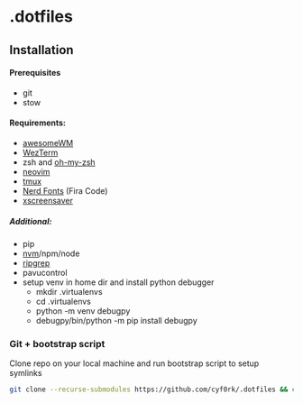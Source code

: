 # .dotfiles

## Installation

#### Prerequisites

- git
- stow

#### Requirements:

- [awesomeWM][awesomewm]
- [WezTerm][wezterm]
- zsh and [oh-my-zsh][oh-my-zsh]
- [neovim][neovim]
- [tmux][tmux]
- [Nerd Fonts][nerd-fonts] (Fira Code)
- [xscreensaver][xscreensaver]

##### Additional:

- pip
- [nvm][nvm]/npm/node
- [ripgrep][ripgrep]
- pavucontrol
- setup venv in home dir and install python debugger
    - mkdir .virtualenvs
    - cd .virtualenvs
    - python -m venv debugpy
    - debugpy/bin/python -m pip install debugpy

### Git + bootstrap script

Clone repo on your local machine and run bootstrap script to setup symlinks

```bash
git clone --recurse-submodules https://github.com/cyf0rk/.dotfiles && cd .dotfiles && sh bootstrap
```
[awesomewm]: https://github.com/awesomeWM/awesome
[wezterm]: https://github.com/wez/wezterm
[oh-my-zsh]: https://github.com/ohmyzsh/ohmyzsh/
[neovim]: https://github.com/neovim/neovim
[tmux]: https://github.com/tmux/tmux/wiki
[nerd-fonts]: https://github.com/ryanoasis/nerd-fonts
[nvm]: https://github.com/nvm-sh/nvm
[ripgrep]: https://github.com/BurntSushi/ripgrep
[xscreensaver]: https://www.jwz.org/xscreensaver/
